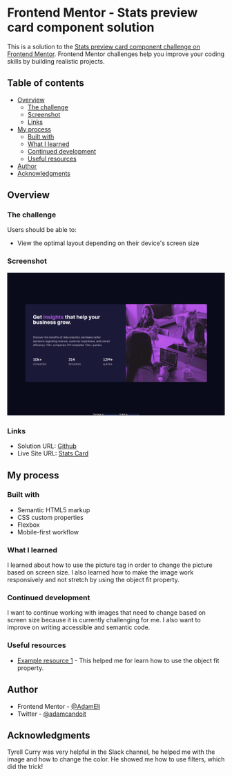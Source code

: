 # Frontend Mentor - Stats preview card component solution

This is a solution to the [Stats preview card component challenge on Frontend Mentor](https://www.frontendmentor.io/challenges/stats-preview-card-component-8JqbgoU62). Frontend Mentor challenges help you improve your coding skills by building realistic projects.

## Table of contents

-   [Overview](#overview)
    -   [The challenge](#the-challenge)
    -   [Screenshot](#screenshot)
    -   [Links](#links)
-   [My process](#my-process)
    -   [Built with](#built-with)
    -   [What I learned](#what-i-learned)
    -   [Continued development](#continued-development)
    -   [Useful resources](#useful-resources)
-   [Author](#author)
-   [Acknowledgments](#acknowledgments)

## Overview

### The challenge

Users should be able to:

-   View the optimal layout depending on their device's screen size

### Screenshot

![](./final_screenshot/screenshot.png)

### Links

-   Solution URL: [Github](https://github.com/AdamEli/FM-Stats-preview-card-component)
-   Live Site URL: [Stats Card](https://fm-stats-preview-card-component-beta.vercel.app/)

## My process

### Built with

-   Semantic HTML5 markup
-   CSS custom properties
-   Flexbox
-   Mobile-first workflow

### What I learned

I learned about how to use the picture tag in order to change the picture based on screen size. I also learned how to make the image work responsively and not stretch by using the object fit property.

### Continued development

I want to continue working with images that need to change based on screen size because it is currently challenging for me. I also want to improve on writing accessible and semantic code.

### Useful resources

-   [Example resource 1](https://www.youtube.com/watch?v=6yAAV-uP0po) - This helped me for learn how to use the object fit property.

## Author

-   Frontend Mentor - [@AdamEli](https://www.frontendmentor.io/profile/adameli)
-   Twitter - [@adamcandoit](https://twitter.com/adamcandoit)

## Acknowledgments

Tyrell Curry was very helpful in the Slack channel, he helped me with the image and how to change the color. He showed me how to use filters, which did the trick!
